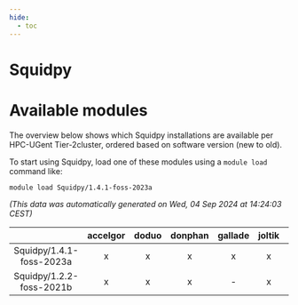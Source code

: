 ```yaml
---
hide:
  - toc
---
```


Squidpy
=======

# Available modules


The overview below shows which Squidpy installations are available per HPC-UGent Tier-2cluster, ordered based on software version (new to old).

To start using Squidpy, load one of these modules using a `module load` command like:

```shell
module load Squidpy/1.4.1-foss-2023a
```

*(This data was automatically generated on Wed, 04 Sep 2024 at 14:24:03 CEST)*  

| |accelgor|doduo|donphan|gallade|joltik|shinx|skitty|
| :---: | :---: | :---: | :---: | :---: | :---: | :---: | :---: |
|Squidpy/1.4.1-foss-2023a|x|x|x|x|x|x|x|
|Squidpy/1.2.2-foss-2021b|x|x|x|-|x|-|x|

